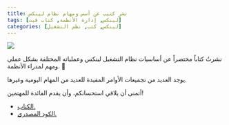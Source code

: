 ```yaml
---
title: نشر كتيب عن أسس ومهام نظام لينكس
tags: [لينكس, إدارة الأنظمة, كتاب قيت]
categories: [لينكس, كتب, نظم التشغيل]
---
```


<img src="{{ site.baseurl_root }}/public/images/linux-book.png" class="post-image resize-md center-image" />

نشرتُ كتاباً مختصراً عن أساسيات نظام التشغيل لينكس وعملياته المختلفة بشكل عملي ومهم لمدراء الأنظمة. 📕

يوجد العديد من تجميعات الأوامر المفيدة للعديد من المهام اليومية وغيرها.

أتمنى أن يلاقي استحسانكم، وأن يقدم الفائدة للمهتمين!

- [الكتاب.](https://abarrak.gitbook.io/linux-sysops-handbook)
- [الكود المصدري.](https://github.com/abarrak/linux-sysops-handbook)
